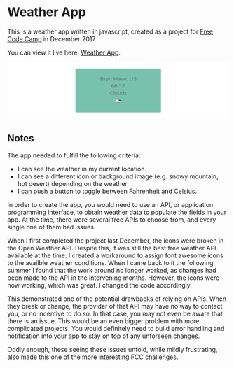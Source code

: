Weather App
=====================

This is a weather app written in javascript, created as a project for [Free Code Camp](https://www.freecodecamp.org/) in December 2017.

You can view it live here: [Weather App](https://codepen.io/jlollis/pen/MOLPqw).


![screenshot](https://github.com/jlollis/fcc-weatherapp/blob/master/screenshot.png)

Notes
-----------

The app needed to fulfill the following criteria:
- I can see the weather in my current location.
- I can see a different icon or background image (e.g. snowy mountain, hot desert) depending on the weather.
- I can push a button to toggle between Fahrenheit and Celsius.

In order to create the app, you would need to use an API, or application programming interface, to obtain weather data to populate the fields in your app. At the time, there were several free APIs to choose from, and every single one of them had issues.

When I first completed the project last December, the icons were broken in the Open Weather API. Despite this, it was still the best free weather API available at the time. I created a workaround to assign font awesome icons to the availble weather conditions. When I came back to it the following summer I found that the work around no longer worked, as changes had been made to the API in the intervening months. However, the icons were now working, which was great. I changed the code accordingly.

This demonstrated one of the potential drawbacks of relying on APIs. When they break or change, the provider of that API may have no way to contact you, or no incentive to do so. In that case, you may not even be aware that there is an issue. This would be an even bigger problem with more complicated projects. You would definitely need to build error handling and notification into your app to stay on top of any unforseen changes.

Oddly enough, these seeing these issues unfold, while mildly frustrating, also made this one of the more interesting FCC challenges.
